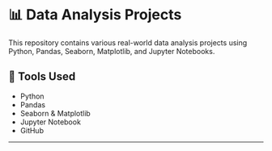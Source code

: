 # 📊 Data Analysis Projects

This repository contains various real-world data analysis projects using Python, Pandas, Seaborn, Matplotlib, and Jupyter Notebooks.

## 📌 Tools Used

- Python
- Pandas
- Seaborn & Matplotlib
- Jupyter Notebook
- GitHub

---

